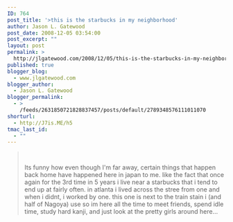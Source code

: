 ```yaml
---
ID: 764
post_title: '>this is the starbucks in my neighborhood'
author: Jason L. Gatewood
post_date: 2008-12-05 03:54:00
post_excerpt: ""
layout: post
permalink: >
  http://jlgatewood.com/2008/12/05/this-is-the-starbucks-in-my-neighborhood/
published: true
blogger_blog:
  - www.jlgatewood.com
blogger_author:
  - Jason L. Gatewood
blogger_permalink:
  - >
    /feeds/2631850721828837457/posts/default/2789348576111011070
shorturl:
  - http://J7is.ME/h5
tmac_last_id:
  - ""
---
```

><p><a href="http://1.bp.blogspot.com/_ak7utSL2qJE/STepGqNFWVI/AAAAAAAAAQA/0vq_0ycQdwE/s1600-h/IMAG0051-738814.jpg"><img src="http://www.jlgatewood.com/wp-content/uploads/2010/10/IMAG0051-738814.jpg" border="0" alt="" id="BLOGGER_PHOTO_ID_5275871420361300306" /></a></p><p><a href="http://1.bp.blogspot.com/_ak7utSL2qJE/STepHOdD0II/AAAAAAAAAQI/-aS4A4OcQnQ/s1600-h/IMAG0121-740232.jpg"><img src="http://www.jlgatewood.com/wp-content/uploads/2010/10/IMAG0121-740232.jpg" border="0" alt="" id="BLOGGER_PHOTO_ID_5275871430091985026" /></a></p>Its funny how even though I&#39;m far away, certain things that happen back home have happened here in japan to me.  like the fact that once again for the 3rd time in 5 years i live near a starbucks that i tend to end up at fairly often.  in atlanta i lived across the stree from one and when i didnt, i worked by one. this one is next to the train stain i (and half of Nagoya) use so im here all the time to meet friends, spend idle time, study hard kanji, and just look at the pretty girls around here...